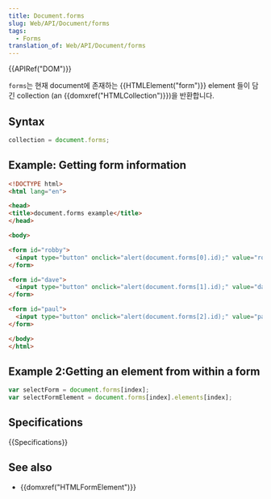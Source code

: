 ```yaml
---
title: Document.forms
slug: Web/API/Document/forms
tags:
  - Forms
translation_of: Web/API/Document/forms
---
```

{{APIRef("DOM")}}

`forms`는 현재 document에 존재하는 {{HTMLElement("form")}} element 들이 담긴 collection (an {{domxref("HTMLCollection")}})을 반환합니다.

## Syntax

```js
collection = document.forms;
```

## Example: Getting form information

```html
<!DOCTYPE html>
<html lang="en">

<head>
<title>document.forms example</title>
</head>

<body>

<form id="robby">
  <input type="button" onclick="alert(document.forms[0].id);" value="robby's form" />
</form>

<form id="dave">
  <input type="button" onclick="alert(document.forms[1].id);" value="dave's form" />
</form>

<form id="paul">
  <input type="button" onclick="alert(document.forms[2].id);" value="paul's form" />
</form>

</body>
</html>
```

## Example 2:Getting an element from within a form

```js
var selectForm = document.forms[index];
var selectFormElement = document.forms[index].elements[index];
```

## Specifications

{{Specifications}}

## See also

- {{domxref("HTMLFormElement")}}

